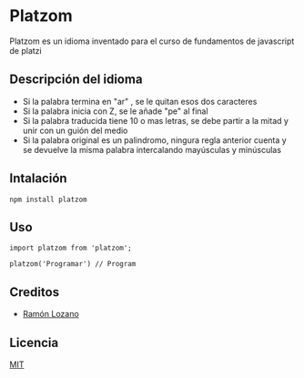 # Platzom

Platzom es un idioma inventado para el curso de fundamentos de javascript de platzi

## Descripción del idioma

- Si la palabra termina en "ar" , se le quitan esos dos caracteres
- Si la palabra inicia con Z, se le añade "pe" al final
- Si la palabra traducida tiene 10 o mas letras, se debe partir a la mitad y unir con un guión del medio
- Si la palabra original es un palindromo, ningura regla anterior cuenta y se devuelve la misma palabra intercalando mayúsculas y minúsculas

## Intalación

```
npm install platzom
```
## Uso

```
import platzom from 'platzom';

platzom('Programar') // Program
```

## Creditos
- [Ramón Lozano](https://www.linkedin.com/in/ramongerardolozanofranco/)

## Licencia
[MIT](https://opensource.org/licenses/MIT)
